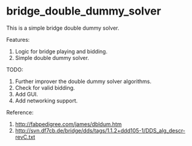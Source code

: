 # bridge_double_dummy_solver

This is a simple bridge double dummy solver.  

Features:  
1. Logic for bridge playing and bidding.  
2. Simple double dummy solver.  

TODO:  
1. Further improver the double dummy solver algorithms.  
2. Check for valid bidding.  
3. Add GUI.  
4. Add networking support.  

Reference:  
1. http://fabpedigree.com/james/dbldum.htm  
2. http://svn.df7cb.de/bridge/dds/tags/1.1.2+ddd105-1/DDS_alg_descr-revC.txt  
